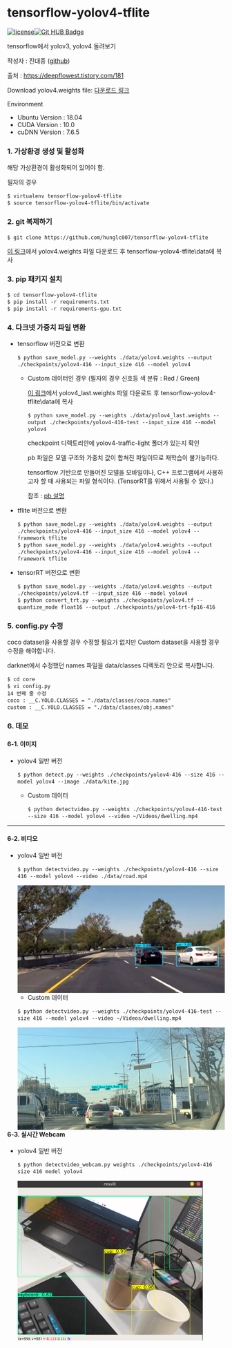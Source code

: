 # tensorflow-yolov4-tflite 

[![license](https://img.shields.io/github/license/mashape/apistatus.svg)](LICENSE)[![Git HUB Badge](http://img.shields.io/badge/-Tech%20blog-black?style=flat-square&logo=github&link=https://github.com/jdj2261)](https://github.com/jdj2261)

tensorflow에서 yolov3, yolov4 돌려보기

작성자 : 진대종 ([github](https://github.com/jdj2261))

출처 : https://deepflowest.tistory.com/181

Download yolov4.weights file: [다운로드 링크](https://drive.google.com/open?id=1cewMfusmPjYWbrnuJRuKhPMwRe_b9PaT)

Environment

- Ubuntu Version : 18.04
- CUDA Version : 10.0
- cuDNN Version :  7.6.5



### 1. 가상환경 생성 및 활성화

해당 가상환경이 활성화되어 있어야 함.

필자의 경우 

~~~
$ virtualenv tensorflow-yolov4-tflite
$ source tensorflow-yolov4-tflite/bin/activate
~~~



### 2. git 복제하기

~~~
$ git clone https://github.com/hunglc007/tensorflow-yolov4-tflite
~~~

[이 링크](https://drive.google.com/open?id=1cewMfusmPjYWbrnuJRuKhPMwRe_b9PaT )에서 yolov4.weights 파일 다운로드 후 tensorflow-yolov4-tflite\data에 복사



### 3. pip 패키지 설치

~~~
$ cd tensorflow-yolov4-tflite
$ pip install -r requirements.txt
$ pip install -r requirements-gpu.txt
~~~



### 4. 다크넷 가중치 파일 변환

- tensorflow 버전으로 변환

  ~~~
  $ python save_model.py --weights ./data/yolov4.weights --output ./checkpoints/yolov4-416 --input_size 416 --model yolov4
  ~~~

  - Custom 데이터인 경우 (필자의 경우 신호등 색 분류 : Red / Green)

    [이 링크](https://drive.google.com/file/d/1hMuYb1WpkIsJU9u_5R3hMboBNVRxb3Ub/view?usp=sharing)에서 yolov4_last.weights 파일 다운로드 후 tensorflow-yolov4-tflite\data에 복사

    ~~~
    $ python save_model.py --weights ./data/yolov4_last.weights --output ./checkpoints/yolov4-416-test --input_size 416 --model yolov4
    ~~~

    checkpoint 디렉토리안에 yolov4-traffic-light 폴더가 있는지 확인

    pb 파일은 모델 구조와 가중치 값이 합쳐진 파일이므로 재학습이 불가능하다.

    tensorflow 기반으로 만들어진 모델을 모바일이나, C++ 프로그램에서 사용하고자 할 때 사용되는 파일 형식이다. (TensorRT를 위해서 사용될 수 있다.)

    참조 : [pb 설명](https://eehoeskrap.tistory.com/343)

- tflite 버전으로 변환

  ~~~
  $ python save_model.py --weights ./data/yolov4.weights --output ./checkpoints/yolov4-416 --input_size 416 --model yolov4 --framework tflite
  $ python save_model.py --weights ./data/yolov4.weights --output ./checkpoints/yolov4-416 --input_size 416 --model yolov4 --framework tflite
  ~~~

- tensorRT 버전으로 변환

  ~~~
  $ python save_model.py --weights ./data/yolov4.weights --output ./checkpoints/yolov4.tf --input_size 416 --model yolov4
  $ python convert_trt.py --weights ./checkpoints/yolov4.tf --quantize_mode float16 --output ./checkpoints/yolov4-trt-fp16-416
  ~~~



### 5. config.py 수정

coco dataset을 사용할 경우 수정할 필요가 없지만 Custom dataset을 사용할 경우 수정을 해야합니다.

darknet에서 수정했던 names 파일을 data/classes 디렉토리 안으로 복사합니다.

~~~
$ cd core
$ vi config.py
14 번째 줄 수정
coco : __C.YOLO.CLASSES = "./data/classes/coco.names" 
custom : __C.YOLO.CLASSES = "./data/classes/obj.names" 
~~~



### 6. 데모

#### 6-1. 이미지

- yolov4 일반 버전

  ~~~
  $ python detect.py --weights ./checkpoints/yolov4-416 --size 416 --model yolov4 --image ./data/kite.jpg
  ~~~

  - Custom 데이터

    ~~~
    $ python detectvideo.py --weights ./checkpoints/yolov4-416-test --size 416 --model yolov4 --video ~/Videos/dwelling.mp4 
    ~~~

    


---

#### 6-2. 비디오

- yolov4 일반 버전

  ~~~
  $ python detectvideo.py --weights ./checkpoints/yolov4-416 --size 416 --model yolov4 --video ./data/road.mp4
  ~~~

  <img src="images/tensorflow-yolov4-ouput2.png" alt="image-output" align="left" style="zoom:67%;" />

  - Custom 데이터

  ~~~
  $ python detectvideo.py --weights ./checkpoints/yolov4-416-test --size 416 --model yolov4 --video ~/Videos/dwelling.mp4 
  ~~~

  <img src="images/tensorflow-yolov4-output.png" alt="image-20210222161048521" align="left" style="zoom:67%;" />

---

#### 6-3. 실시간 Webcam

- yolov4 일반 버전

  ~~~
  $ python detectvideo_webcam.py weights ./checkpoints/yolov4-416 size 416 model yolov4
  ~~~

  <img src="images/tensorflow-yolov4-output3.png" alt="image-20210222161853895" align="left" style="zoom:67%;" />

  